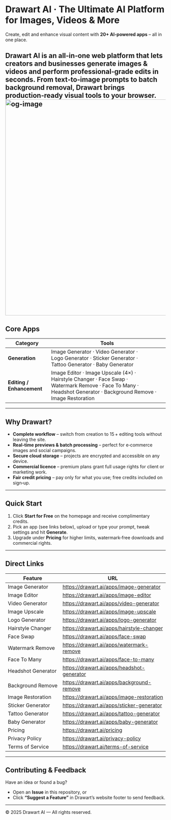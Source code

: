# Drawart AI · The Ultimate AI Platform for Images, Videos & More
Create, edit and enhance visual content with **20+ AI‑powered apps** – all in one place.

Drawart AI is an all‑in‑one web platform that lets creators and businesses **generate images & videos and perform professional‑grade edits in seconds**. From text‑to‑image prompts to batch background removal, Drawart brings production‑ready visual tools to your browser.
<img width="1536" height="678" alt="og-image" src="https://github.com/user-attachments/assets/a231c52c-ac62-4d61-a42f-3b2ac06f36bb" />
---

## Core Apps

| Category | Tools |
| -------- | ----- |
| **Generation** | Image Generator · Video Generator · Logo Generator · Sticker Generator · Tattoo Generator · Baby Generator |
| **Editing / Enhancement** | Image Editor · Image Upscale (4×) · Hairstyle Changer · Face Swap · Watermark Remove · Face To Many · Headshot Generator · Background Remove · Image Restoration |

---

## Why Drawart?

- **Complete workflow** – switch from creation to 15 + editing tools without leaving the site.  
- **Real‑time previews & batch processing** – perfect for e‑commerce images and social campaigns.  
- **Secure cloud storage** – projects are encrypted and accessible on any device.  
- **Commercial licence** – premium plans grant full usage rights for client or marketing work.  
- **Fair credit pricing** – pay only for what you use; free credits included on sign‑up.

---

## Quick Start

1. Click **Start for Free** on the homepage and receive complimentary credits.  
2. Pick an app (see links below), upload or type your prompt, tweak settings and hit **Generate**.  
3. Upgrade under **Pricing** for higher limits, watermark‑free downloads and commercial rights.

---

## Direct Links

| Feature | URL |
| ------- | --- |
| Image Generator | <https://drawart.ai/apps/image-generator> |
| Image Editor | <https://drawart.ai/apps/image-editor> |
| Video Generator | <https://drawart.ai/apps/video-generator> |
| Image Upscale | <https://drawart.ai/apps/image-upscale> |
| Logo Generator | <https://drawart.ai/apps/logo-generator> |
| Hairstyle Changer | <https://drawart.ai/apps/hairstyle-changer> |
| Face Swap | <https://drawart.ai/apps/face-swap> |
| Watermark Remove | <https://drawart.ai/apps/watermark-remove> |
| Face To Many | <https://drawart.ai/apps/face-to-many> |
| Headshot Generator | <https://drawart.ai/apps/headshot-generator> |
| Background Remove | <https://drawart.ai/apps/background-remove> |
| Image Restoration | <https://drawart.ai/apps/image-restoration> |
| Sticker Generator | <https://drawart.ai/apps/sticker-generator> |
| Tattoo Generator | <https://drawart.ai/apps/tattoo-generator> |
| Baby Generator | <https://drawart.ai/apps/baby-generator> |
| Pricing | <https://drawart.ai/pricing> |
| Privacy Policy | <https://drawart.ai/privacy-policy> |
| Terms of Service | <https://drawart.ai/terms-of-service> |

---

## Contributing & Feedback

Have an idea or found a bug?  

- Open an **Issue** in this repository, or  
- Click **“Suggest a Feature”** in Drawart’s website footer to send feedback.

---

© 2025 Drawart AI — All rights reserved.
